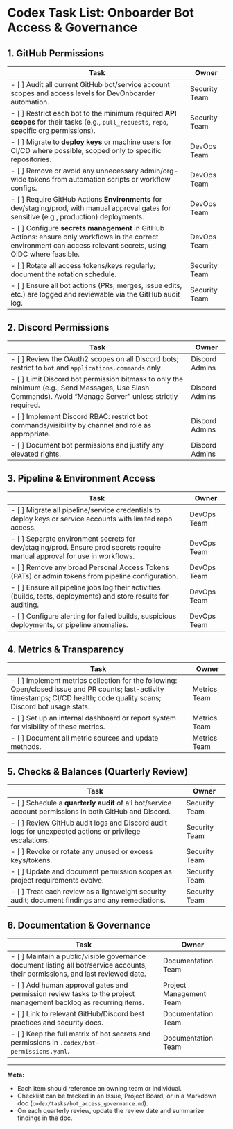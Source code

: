 # Codex Task List: Onboarder Bot Access & Governance

## 1. GitHub Permissions

| Task | Owner |
| ---- | ----- |
| - [ ] Audit all current GitHub bot/service account scopes and access levels for DevOnboarder automation. | Security Team |
| - [ ] Restrict each bot to the minimum required **API scopes** for their tasks (e.g., `pull_requests`, `repo`, specific org permissions). | Security Team |
| - [ ] Migrate to **deploy keys** or machine users for CI/CD where possible, scoped only to specific repositories. | DevOps Team |
| - [ ] Remove or avoid any unnecessary admin/org-wide tokens from automation scripts or workflow configs. | DevOps Team |
| - [ ] Require GitHub Actions **Environments** for dev/staging/prod, with manual approval gates for sensitive (e.g., production) deployments. | DevOps Team |
| - [ ] Configure **secrets management** in GitHub Actions: ensure only workflows in the correct environment can access relevant secrets, using OIDC where feasible. | DevOps Team |
| - [ ] Rotate all access tokens/keys regularly; document the rotation schedule. | Security Team |
| - [ ] Ensure all bot actions (PRs, merges, issue edits, etc.) are logged and reviewable via the GitHub audit log. | Security Team |

## 2. Discord Permissions

| Task | Owner |
| ---- | ----- |
| - [ ] Review the OAuth2 scopes on all Discord bots; restrict to `bot` and `applications.commands` only. | Discord Admins |
| - [ ] Limit Discord bot permission bitmask to only the minimum (e.g., Send Messages, Use Slash Commands). Avoid “Manage Server” unless strictly required. | Discord Admins |
| - [ ] Implement Discord RBAC: restrict bot commands/visibility by channel and role as appropriate. | Discord Admins |
| - [ ] Document bot permissions and justify any elevated rights. | Discord Admins |

## 3. Pipeline & Environment Access

| Task | Owner |
| ---- | ----- |
| - [ ] Migrate all pipeline/service credentials to deploy keys or service accounts with limited repo access. | DevOps Team |
| - [ ] Separate environment secrets for dev/staging/prod. Ensure prod secrets require manual approval for use in workflows. | DevOps Team |
| - [ ] Remove any broad Personal Access Tokens (PATs) or admin tokens from pipeline configuration. | DevOps Team |
| - [ ] Ensure all pipeline jobs log their activities (builds, tests, deployments) and store results for auditing. | DevOps Team |
| - [ ] Configure alerting for failed builds, suspicious deployments, or pipeline anomalies. | DevOps Team |

## 4. Metrics & Transparency

| Task | Owner |
| ---- | ----- |
| - [ ] Implement metrics collection for the following: Open/closed issue and PR counts; last-activity timestamps; CI/CD health; code quality scans; Discord bot usage stats. | Metrics Team |
| - [ ] Set up an internal dashboard or report system for visibility of these metrics. | Metrics Team |
| - [ ] Document all metric sources and update methods. | Metrics Team |

## 5. Checks & Balances (Quarterly Review)

| Task | Owner |
| ---- | ----- |
| - [ ] Schedule a **quarterly audit** of all bot/service account permissions in both GitHub and Discord. | Security Team |
| - [ ] Review GitHub audit logs and Discord audit logs for unexpected actions or privilege escalations. | Security Team |
| - [ ] Revoke or rotate any unused or excess keys/tokens. | Security Team |
| - [ ] Update and document permission scopes as project requirements evolve. | Security Team |
| - [ ] Treat each review as a lightweight security audit; document findings and any remediations. | Security Team |

## 6. Documentation & Governance

| Task | Owner |
| ---- | ----- |
| - [ ] Maintain a public/visible governance document listing all bot/service accounts, their permissions, and last reviewed date. | Documentation Team |
| - [ ] Add human approval gates and permission review tasks to the project management backlog as recurring items. | Project Management Team |
| - [ ] Link to relevant GitHub/Discord best practices and security docs. | Documentation Team |
| - [ ] Keep the full matrix of bot secrets and permissions in `.codex/bot-permissions.yaml`. | Documentation Team |

---

**Meta:**

- Each item should reference an owning team or individual.
- Checklist can be tracked in an Issue, Project Board, or in a Markdown doc (`codex/tasks/bot_access_governance.md`).
- On each quarterly review, update the review date and summarize findings in the doc.
